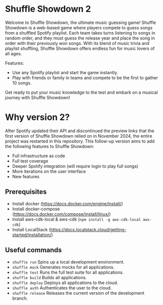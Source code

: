 # Shuffle Showdown 2
Welcome to Shuffle Showdown, the ultimate music guessing game! Shuffle Showdown is a web-based game where players compete to guess songs from a shuffled Spotify playlist. Each team takes turns listening to songs in random order, and they must guess the release year and place the song in order with their previously won songs. With its blend of music trivia and playlist shuffling, Shuffle Showdown offers endless fun for music lovers of all ages.

Features:
 - Use any Spotify playlist and start the game instantly.
 - Play with friends or family in teams and compete to be the first to gather 10 songs.

Get ready to put your music knowledge to the test and embark on a musical journey with Shuffle Showdown!

# Why version 2?
After Spotify updated their API and discontinued the preview links that the first version of
Shuffle Showdown relied on in November 2024, the entire project was restarted in this repository.
This follow-up version aims to add the following features to Shuffle Showdown:
 - Full infrastructure as code
 - Full test coverage
 - Deeper Spotify integration (will require login to play full songs)
 - More iterations on the user interface
 - New features

## Prerequisites
 - Install docker (https://docs.docker.com/engine/install/)
 - Install docker-compose (https://docs.docker.com/compose/install/linux/)
 - Install aws-cdk-local & aws-cdk (`npm install -g aws-cdk-local aws-cdk`)
 - Install LocalStack (https://docs.localstack.cloud/getting-started/installation/)

## Useful commands
 - `shuffle run`        Spins up a local development environment.
 - `shuffle mock`       Generates mocks for all applications.
 - `shuffle test`       Runs the full test suite for all applications.
 - `shuffle build`      Builds all applications.
 - `shuffle deploy`     Deploys all applications to the cloud.
 - `shuffle auth`       Authenticates the user to the cloud.
 - `shuffle release`    Releases the current version of the development branch.